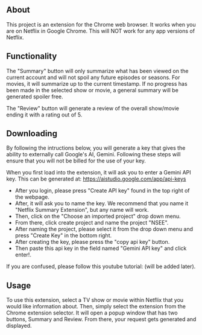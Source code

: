 ## About
This project is an extension for the Chrome web browser. It works when you are on Netflix in Google Chrome. This will NOT work for any app versions of Netflix.

## Functionality
The "Summary" button will only summarize what has been viewed on the current account and will not spoil any future episodes or seasons. For movies, it will summarize up to the current timestamp. If no progress has been made in the selected show or movie, a general summary will be generated spoiler free.  
  
The "Review" button will generate a review of the overall show/movie ending it with a rating out of 5.

## Downloading
By following the intructions below, you will generate a key that gives the ability to externally call Google's AI, Gemini. Following these steps will ensure that you will not be billed for the use of your key.  
  
When you first load into the extension, it will ask you to enter a Gemini API key. This can be generated at: https://aistudio.google.com/app/api-keys 

- After you login, please press "Create API key" found in the top right of the webpage.
- After, it will ask you to name the key. We recommend that you name it "Netflix Summary Extension", but any name will work.
- Then, click on the "Choose an imported project" drop down menu.
- From there, click create project and name the project "NSEE".
- After naming the project, please select it from the drop down menu and press "Create Key" in the bottom right.
- After creating the key, please press the "copy api key" button.
- Then paste this api key in the field named "Gemini API key" and click enter!.

If you are confused, please follow this youtube tutorial: (will be added later).

## Usage
To use this extension, select a TV show or movie within Netflix that you would like information about. Then, simply select the extension from the Chrome extension selector. It will open a popup window that has two buttons, Summary and Review. From there, your request gets generated and displayed.
